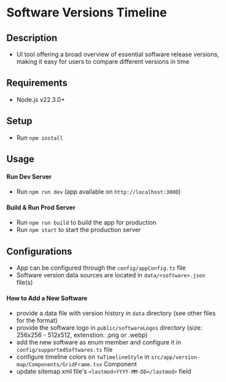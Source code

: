 # Software Versions Timeline

## Description
- UI tool offering a broad overview of essential software release versions, making it easy for users to compare different versions in time

## Requirements
 - Node.js v22.3.0+

## Setup
  - Run `npm install`

## Usage
#### Run Dev Server
  - Run `npm run dev` (app available on `http://localhost:3000`)
#### Build & Run Prod Server
  - Run `npm run build` to build the app for production
  - Run `npm start` to start the production server

## Configurations
  - App can be configured through the `config/appConfig.ts` file
  - Software version data sources are located in `data/<software>.json` file(s)
#### How to Add a New Software
- provide a data file with version history in `data` directory (see other files for the format)
- provide the software logo in `public/softwareLogos` directory (size: 256x256 - 512x512, extenstion: .png or .webp)
- add the new software as enum member and configure it in `config/supportedSoftwares.ts` file
- configure timeline colors on `twTimelineStyle` in `src/app/version-map/Components/GridFrame.tsx` Component
- update sitemap.xml file's `<lastmod>YYYY-MM-DD</lastmod>` field
